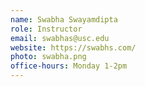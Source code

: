 ```yaml
---
name: Swabha Swayamdipta
role: Instructor
email: swabhas@usc.edu
website: https://swabhs.com/
photo: swabha.png
office-hours: Monday 1-2pm
---
```


